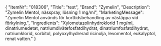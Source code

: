 {
  "ItemNr": "018306",
  "Title": "test",
  "Brand": "Zymelin",
  "Description": "Zymelin Mentol, nässpray, lösning 1 mg/ml",
  "MarketingMessage": "Zymelin Mentol används för korttidsbehandling av nästäppa vid förkylning.",
  "Ingredients": "Xylometazolinhydroklorid 1 mg/ml, dinatriumedetat, natriumdivätefosfatdihydrat, dinatriumfosfatdihydrat, natriumklorid, sorbitol, polyoxylhydrerad ricinolja, levomentol, eukalyptol, renat vatten."
}